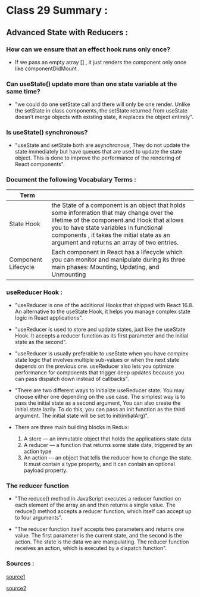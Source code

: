 # Class 29 Summary :

## Advanced State with Reducers :

### How can we ensure that an effect hook runs only once?

  * If we pass an empty array [] , it just renders the component only once like componentDidMount .

### Can useState() update more than one state variable at the same time?

  * "we could do one setState call and there will only be one render. Unlike the setState in class components, the setState returned from useState doesn’t merge objects with existing state, it replaces the object entirely".

### Is useState() synchronous?

  * "useState and setState both are asynchronous, They do not update the state immediately but have queues that are used to update the state object. This is done to improve the performance of the rendering of React components".

### Document the following Vocabulary Terms :

| Term      |                                                          |
| -----------  | ----------------------------------------------------------------|
|State Hook |the State of a component is an object that holds some information that may change over the lifetime of the component.and  Hook that allows you to have state variables in functional components , it takes the initial state as an argument and returns an array of two entries.  |
|Component Lifecycle | Each component in React has a lifecycle which you can monitor and manipulate during its three main phases: Mounting, Updating, and Unmounting |

### useReducer Hook :

  * "useReducer is one of the additional Hooks that shipped with React 16.8. An alternative to the useState Hook, it helps you manage complex state logic in React applications".

  * "useReducer is used to store and update states, just like the useState Hook. It accepts a reducer function as its first parameter and the initial state as the second".

  * "useReducer is usually preferable to useState when you have complex state logic that involves multiple sub-values or when the next state depends on the previous one. useReducer also lets you optimize performance for components that trigger deep updates because you can pass dispatch down instead of callbacks".

  * "There are two different ways to initialize useReducer state. You may choose either one depending on the use case. The simplest way is to pass the initial state as a second argument, You can also create the initial state lazily. To do this, you can pass an init function as the third argument. The initial state will be set to init(initialArg)".

  * There are three main building blocks in Redux:
     1. A store — an immutable object that holds the applications state data
     2. A reducer — a function that returns some state data, triggered by an action type
     3. An action — an object that tells the reducer how to change the state. It must contain a type property, and it can contain an optional payload property.
 
### The reducer function
  
  * "The reduce() method in JavaScript executes a reducer function on each element of the array an and then returns a single value. The reduce() method accepts a reducer function, which itself can accept up to four arguments".

  * "The reducer function itself accepts two parameters and returns one value. The first parameter is the current state, and the second is the action. The state is the data we are manipulating. The reducer function receives an action, which is executed by a dispatch function".


### Sources :
[source1](https://gosink.in/react-js-how-to-render-useeffect-only-once/)

[source2](https://www.linkedin.com/pulse/provide-callback-usestate-hook-like-setstate-saransh-kataria/)
